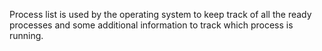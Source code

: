 Process list is used by the operating system to keep track of all the ready processes and some additional information to track which process is running.
